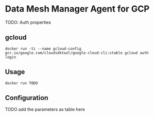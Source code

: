 Data Mesh Manager Agent for GCP
===

TODO: Auth properties

## gcloud

```
docker run -ti --name gcloud-config gcr.io/google.com/cloudsdktool/google-cloud-cli:stable gcloud auth login
```

## Usage

```
docker run TODO
```

## Configuration

TODO add the parameters as table here